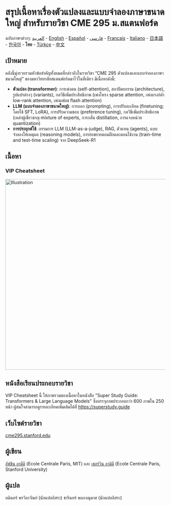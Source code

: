 # สรุปเนื้อหาเรื่องตัวแปลงและแบบจำลองภาษาขนาดใหญ่ สำหรับรายวิชา CME 295 ม.สแตนฟอร์ด
ฉบับภาษาต่างๆ: [العربية](https://github.com/afshinea/stanford-cme-295-transformers-large-language-models/tree/main/ar) - [English](https://github.com/afshinea/stanford-cme-295-transformers-large-language-models/tree/main/en) - [Español](https://github.com/afshinea/stanford-cme-295-transformers-large-language-models/tree/main/es) - [فارسی](https://github.com/afshinea/stanford-cme-295-transformers-large-language-models/tree/main/fa) - [Français](https://github.com/afshinea/stanford-cme-295-transformers-large-language-models/tree/main/fr) - [Italiano](https://github.com/afshinea/stanford-cme-295-transformers-large-language-models/tree/main/it) - [日本語](https://github.com/afshinea/stanford-cme-295-transformers-large-language-models/tree/main/ja) - [한국어](https://github.com/afshinea/stanford-cme-295-transformers-large-language-models/tree/main/ko) - **ไทย** - [Türkçe](https://github.com/afshinea/stanford-cme-295-transformers-large-language-models/tree/main/tr) - [中文](https://github.com/afshinea/stanford-cme-295-transformers-large-language-models/tree/main/zh)

## เป้าหมาย
คลังนี้มุ่งรวบรวมหัวข้อสำคัญทั้งหมดที่กล่าวถึงในรายวิชา “CME 295 ตัวแปลงและแบบจำลองภาษาขนาดใหญ่” ของมหาวิทยาลัยสแตนฟอร์ดมาไว้ในที่เดียว มีเนื้อหาดังนี้:
- **ตัวแปลง (transformer)**: การเพ่งตน (self-attention), สถาปัตยกรรม (architecture), รูปแปรต่างๆ (variants), กลวิธีเพิ่มประสิทธิภาพ (เพ่งโหรง sparse attention, เพ่งแรงก์ต่ำ low-rank attention, เพ่งแฟลช flash attention)
- **LLM (แบบจำลองภาษาขนาดใหญ่)**: การบอก (prompting), การปรับละเอียด (finetuning; โดยใช้ SFT, LoRA), การปรับความชอบ (preference tuning), กลวิธีเพิ่มประสิทธิภาพ (เหล่าผู้เชี่ยวชาญ mixture of experts, การกลั่น distillation, การแจงหน่วย quantization)
- **การประยุกต์ใช้**: กรรมการ LLM (LLM-as-a-judge), RAG, ตัวแทน (agents), แบบจำลองให้เหตุผล (reasoning models), การย่อขยายตอนฝึกและตอนใช้งาน (train-time and test-time scaling) จาก DeepSeek-R1

## เนื้อหา
### VIP Cheatsheet
<a href="https://github.com/afshinea/stanford-cme-295-transformers-large-language-models/blob/main/th/cheatsheet-transformers-large-language-models.pdf"><img src="https://cme295.stanford.edu/cheatsheet-th.png" alt="Illustration" width="600px"/></a>

## หนังสือเรียนประกอบรายวิชา
VIP Cheatsheet นี้ ให้ภาพรวมของเนื้อหาในหนังสือ "Super Study Guide: Transformers & Large Language Models" ซึ่งบรรจุภาพประกอบกว่า 600 ภาพใน 250 หน้า ผู้สนใจสามารถดูรายละเอียดเพิ่มเติมได้ที่ https://superstudy.guide

## เว็บไซต์รายวิชา
[cme295.stanford.edu](https://cme295.stanford.edu/)

## ผู้เขียน
[อัฟชิน อามีดี](https://www.linkedin.com/in/afshineamidi/) (Ecole Centrale Paris, MIT) และ [เชอร์วิน อามิดี](https://www.linkedin.com/in/shervineamidi/) (Ecole Centrale Paris, Stanford University)

## ผู้แปล
บดินทร์ พรวิลาวัณย์ (นักแปลอิสระ)
ชารินทร์ พลภาณุมาศ (นักแปลอิสระ)
